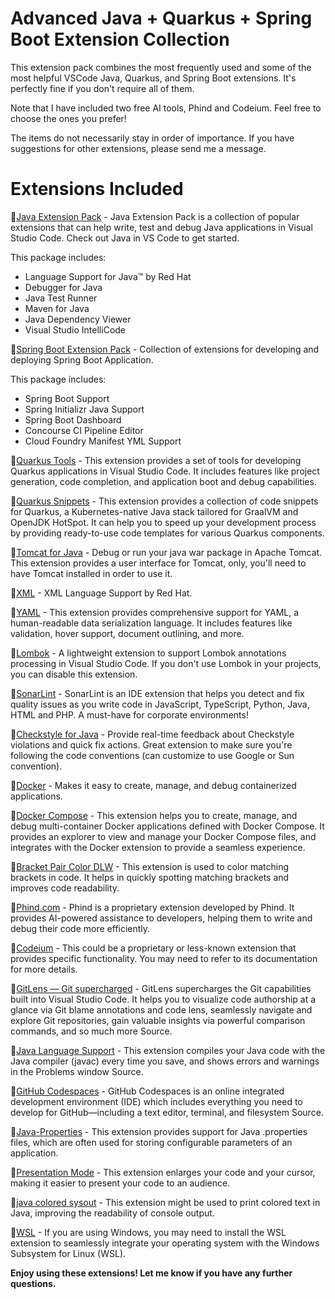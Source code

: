 # Advanced Java + Quarkus + Spring Boot Extension Collection

This extension pack combines the most frequently used and some of the most helpful VSCode Java, Quarkus, and Spring Boot extensions. It's perfectly fine if you don't require all of them.

Note that I have included two free AI tools, Phind and Codeium. Feel free to choose the ones you prefer!

The items do not necessarily stay in order of importance. If you have suggestions for other extensions, please send me a message.

# Extensions Included

🎯[Java Extension Pack](https://marketplace.visualstudio.com/items?itemName=vscjava.vscode-java-pack) - Java Extension Pack is a collection of popular extensions that can help write, test and debug Java applications in Visual Studio Code. Check out Java in VS Code to get started. 

This package includes:

- Language Support for Java™ by Red Hat<br>
- Debugger for Java<br>
- Java Test Runner<br>
- Maven for Java<br>
- Java Dependency Viewer<br>
- Visual Studio IntelliCode<br>

🎯[Spring Boot Extension Pack](https://marketplace.visualstudio.com/items?itemName=vmware.vscode-boot-dev-pack) - Collection of extensions for developing and deploying Spring Boot Application.

This package includes:

- Spring Boot Support<br>
- Spring Initializr Java Support<br>
- Spring Boot Dashboard<br>
- Concourse CI Pipeline Editor<br>
- Cloud Foundry Manifest YML Support<br>

🎯[Quarkus Tools](https://marketplace.visualstudio.com/items?itemName=redhat.vscode-quarkus) - This extension provides a set of tools for developing Quarkus applications in Visual Studio Code. It includes features like project generation, code completion, and application boot and debug capabilities.

🎯[Quarkus Snippets](https://marketplace.visualstudio.com/items?itemName=ggrebert.quarkus-snippets) - This extension provides a collection of code snippets for Quarkus, a Kubernetes-native Java stack tailored for GraalVM and OpenJDK HotSpot. It can help you to speed up your development process by providing ready-to-use code templates for various Quarkus components.

🎯[Tomcat for Java](https://marketplace.visualstudio.com/items?itemName=adashen.vscode-tomcat) - Debug or run your java war package in Apache Tomcat. This extension provides a user interface for Tomcat, only, you'll need to have Tomcat installed in order to use it.

🎯[XML](https://marketplace.visualstudio.com/items?itemName=redhat.vscode-xml) - XML Language Support by Red Hat.

🎯[YAML](https://marketplace.visualstudio.com/items?itemName=redhat.vscode-yaml) - This extension provides comprehensive support for YAML, a human-readable data serialization language. It includes features like validation, hover support, document outlining, and more.

🎯[Lombok](https://marketplace.visualstudio.com/items?itemName=vscjava.vscode-lombok) - A lightweight extension to support Lombok annotations processing in Visual Studio Code. If you don't use Lombok in your projects, you can disable this extension.

🎯[SonarLint](https://marketplace.visualstudio.com/items?itemName=SonarSource.sonarlint-vscode) - SonarLint is an IDE extension that helps you detect and fix quality issues as you write code in JavaScript, TypeScript, Python, Java, HTML and PHP. A must-have for corporate environments!

🎯[Checkstyle for Java](https://marketplace.visualstudio.com/items?itemName=shengchen.vscode-checkstyle) - Provide real-time feedback about Checkstyle violations and quick fix actions. Great extension to make sure you're following the code conventions (can customize to use Google or Sun convention).

🎯[Docker](https://marketplace.visualstudio.com/items?itemName=ms-azuretools.vscode-docker) - Makes it easy to create, manage, and debug containerized applications.

🎯[Docker Compose](https://marketplace.visualstudio.com/items?itemName=ms-azuretools.vscode-docker) - This extension helps you to create, manage, and debug multi-container Docker applications defined with Docker Compose. It provides an explorer to view and manage your Docker Compose files, and integrates with the Docker extension to provide a seamless experience.

🎯[Bracket Pair Color DLW](https://marketplace.visualstudio.com/items?itemName=BracketPairColorDLW.bracket-pair-color-dlw) - This extension is used to color matching brackets in code. It helps in quickly spotting matching brackets and improves code readability.

🎯[Phind.com](https://marketplace.visualstudio.com/items?itemName=phind.phind) - Phind is a proprietary extension developed by Phind. It provides AI-powered assistance to developers, helping them to write and debug their code more efficiently.

🎯[Codeium](https://marketplace.visualstudio.com/items?itemName=Codeium.codeium) - This could be a proprietary or less-known extension that provides specific functionality. You may need to refer to its documentation for more details.

🎯[GitLens — Git supercharged](https://marketplace.visualstudio.com/items?itemName=eamodio.gitlens) - GitLens supercharges the Git capabilities built into Visual Studio Code. It helps you to visualize code authorship at a glance via Git blame annotations and code lens, seamlessly navigate and explore Git repositories, gain valuable insights via powerful comparison commands, and so much more Source.

🎯[Java Language Support](https://marketplace.visualstudio.com/items?itemName=georgewfraser.vscode-javac) - This extension compiles your Java code with the Java compiler (javac) every time you save, and shows errors and warnings in the Problems window Source.

🎯[GitHub Codespaces](https://marketplace.visualstudio.com/items?itemName=GitHub.codespaces) - GitHub Codespaces is an online integrated development environment (IDE) which includes everything you need to develop for GitHub—including a text editor, terminal, and filesystem Source.

🎯[Java-Properties](https://marketplace.visualstudio.com/items?itemName=ithildir.java-properties) - This extension provides support for Java .properties files, which are often used for storing configurable parameters of an application.

🎯[Presentation Mode](https://marketplace.visualstudio.com/items?itemName=jspolancor.presentationmode) - This extension enlarges your code and your cursor, making it easier to present your code to an audience.

🎯[java colored sysout](https://marketplace.visualstudio.com/items?itemName=Aashish.java-colored-text-printing-extension) - This extension might be used to print colored text in Java, improving the readability of console output.

🎯[WSL](https://marketplace.visualstudio.com/items?itemName=ms-vscode-remote.remote-wsl) - If you are using Windows, you may need to install the WSL extension to seamlessly integrate your operating system with the Windows Subsystem for Linux (WSL).

**Enjoy using these extensions! Let me know if you have any further questions.**
